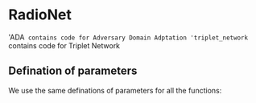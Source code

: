 # RadioNet

'ADA` contains code for Adversary Domain Adptation
'triplet_network` contains code for Triplet Network
## Defination of parameters

We use the same definations of parameters for all the functions:

